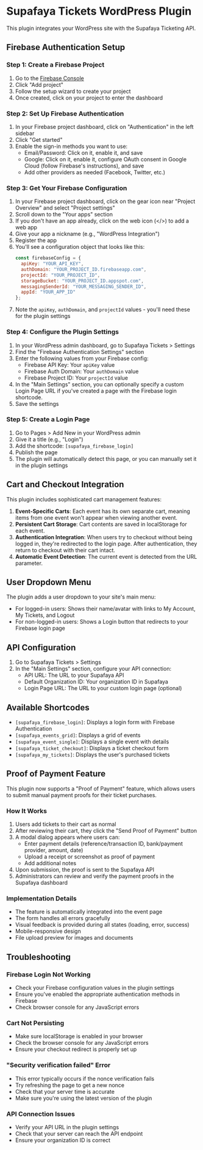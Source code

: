 # Supafaya Tickets WordPress Plugin

This plugin integrates your WordPress site with the Supafaya Ticketing API.

## Firebase Authentication Setup

### Step 1: Create a Firebase Project

1. Go to the [Firebase Console](https://console.firebase.google.com/)
2. Click "Add project"
3. Follow the setup wizard to create your project
4. Once created, click on your project to enter the dashboard

### Step 2: Set Up Firebase Authentication

1. In your Firebase project dashboard, click on "Authentication" in the left sidebar
2. Click "Get started"
3. Enable the sign-in methods you want to use:
   - Email/Password: Click on it, enable it, and save
   - Google: Click on it, enable it, configure OAuth consent in Google Cloud (follow Firebase's instructions), and save
   - Add other providers as needed (Facebook, Twitter, etc.)

### Step 3: Get Your Firebase Configuration

1. In your Firebase project dashboard, click on the gear icon near "Project Overview" and select "Project settings"
2. Scroll down to the "Your apps" section
3. If you don't have an app already, click on the web icon (</>) to add a web app
4. Give your app a nickname (e.g., "WordPress Integration")
5. Register the app
6. You'll see a configuration object that looks like this:
   ```javascript
   const firebaseConfig = {
     apiKey: "YOUR_API_KEY",
     authDomain: "YOUR_PROJECT_ID.firebaseapp.com",
     projectId: "YOUR_PROJECT_ID",
     storageBucket: "YOUR_PROJECT_ID.appspot.com",
     messagingSenderId: "YOUR_MESSAGING_SENDER_ID",
     appId: "YOUR_APP_ID"
   };
   ```
7. Note the `apiKey`, `authDomain`, and `projectId` values - you'll need these for the plugin settings

### Step 4: Configure the Plugin Settings

1. In your WordPress admin dashboard, go to Supafaya Tickets > Settings
2. Find the "Firebase Authentication Settings" section
3. Enter the following values from your Firebase config:
   - Firebase API Key: Your `apiKey` value
   - Firebase Auth Domain: Your `authDomain` value
   - Firebase Project ID: Your `projectId` value
4. In the "Main Settings" section, you can optionally specify a custom Login Page URL if you've created a page with the Firebase login shortcode.
5. Save the settings

### Step 5: Create a Login Page

1. Go to Pages > Add New in your WordPress admin
2. Give it a title (e.g., "Login")
3. Add the shortcode: `[supafaya_firebase_login]`
4. Publish the page
5. The plugin will automatically detect this page, or you can manually set it in the plugin settings

## Cart and Checkout Integration

This plugin includes sophisticated cart management features:

1. **Event-Specific Carts**: Each event has its own separate cart, meaning items from one event won't appear when viewing another event.
2. **Persistent Cart Storage**: Cart contents are saved in localStorage for each event.
3. **Authentication Integration**: When users try to checkout without being logged in, they're redirected to the login page. After authentication, they return to checkout with their cart intact.
4. **Automatic Event Detection**: The current event is detected from the URL parameter.

## User Dropdown Menu

The plugin adds a user dropdown to your site's main menu:

- For logged-in users: Shows their name/avatar with links to My Account, My Tickets, and Logout
- For non-logged-in users: Shows a Login button that redirects to your Firebase login page

## API Configuration

1. Go to Supafaya Tickets > Settings
2. In the "Main Settings" section, configure your API connection:
   - API URL: The URL to your Supafaya API
   - Default Organization ID: Your organization ID in Supafaya
   - Login Page URL: The URL to your custom login page (optional)

## Available Shortcodes

- `[supafaya_firebase_login]`: Displays a login form with Firebase Authentication
- `[supafaya_events_grid]`: Displays a grid of events
- `[supafaya_event_single]`: Displays a single event with details
- `[supafaya_ticket_checkout]`: Displays a ticket checkout form
- `[supafaya_my_tickets]`: Displays the user's purchased tickets

## Proof of Payment Feature

This plugin now supports a "Proof of Payment" feature, which allows users to submit manual payment proofs for their ticket purchases. 

### How It Works

1. Users add tickets to their cart as normal
2. After reviewing their cart, they click the "Send Proof of Payment" button
3. A modal dialog appears where users can:
   - Enter payment details (reference/transaction ID, bank/payment provider, amount, date)
   - Upload a receipt or screenshot as proof of payment
   - Add additional notes
4. Upon submission, the proof is sent to the Supafaya API
5. Administrators can review and verify the payment proofs in the Supafaya dashboard

### Implementation Details

- The feature is automatically integrated into the event page
- The form handles all errors gracefully
- Visual feedback is provided during all states (loading, error, success)
- Mobile-responsive design
- File upload preview for images and documents

## Troubleshooting

### Firebase Login Not Working
- Check your Firebase configuration values in the plugin settings
- Ensure you've enabled the appropriate authentication methods in Firebase
- Check browser console for any JavaScript errors

### Cart Not Persisting
- Make sure localStorage is enabled in your browser
- Check the browser console for any JavaScript errors
- Ensure your checkout redirect is properly set up

### "Security verification failed" Error
- This error typically occurs if the nonce verification fails
- Try refreshing the page to get a new nonce
- Check that your server time is accurate
- Make sure you're using the latest version of the plugin

### API Connection Issues
- Verify your API URL in the plugin settings
- Check that your server can reach the API endpoint
- Ensure your organization ID is correct 